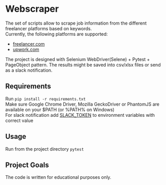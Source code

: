 # Webscraper

The set of scripts allow to scrape job information from the different freelancer platforms based on keywords.  
Currently, the following platforms are supported:  
- [freelancer.com](https://www.freelancer.com/jobs/regions/)  
- [upwork.com](https://www.upwork.com/)  

The project is designed with Selenium WebDriver(Selene) + Pytest + PageObject pattern.
The results might be saved into csv/xlsx files or send as a slack notification. 

## Requirements

Run `pip install -r requirements.txt`  
Make sure Google Chrome Driver, Mozilla GeckoDriver or PhantomJS are available on your $PATH (or %PATH% on Windows)  
For slack notification add [SLACK_TOKEN](https://api.slack.com/custom-integrations/legacy-tokens)
to environment variables with correct value  

## Usage

Run from the project directory `pytest`  

## Project Goals

The code is written for educational purposes only.
